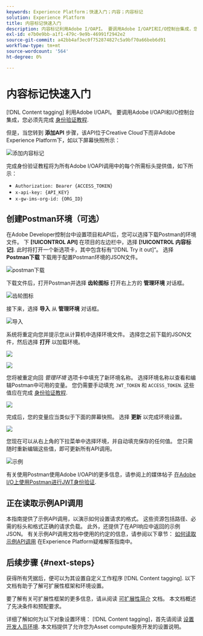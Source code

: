 ```yaml
---
keywords: Experience Platform；快速入门；内容；内容标记
solution: Experience Platform
title: 内容标记快速入门
description: 内容标记利用Adobe I/OAPI。 要调用Adobe I/OAPI和I/O控制台集成，您必须先完成身份验证教程。
exl-id: e7b0e9bb-a1f1-479c-9e9b-46991f2942e2
source-git-commit: a42bb4af3ec0f752874827c5a9bf70a66beb6d91
workflow-type: tm+mt
source-wordcount: '564'
ht-degree: 0%

---
```


# 内容标记快速入门

[!DNL Content tagging] 利用Adobe I/OAPI。 要调用Adobe I/OAPI和I/O控制台集成，您必须先完成 [身份验证教程](https://www.adobe.com/go/platform-api-authentication-en).

但是，当您转到 **添加API** 步骤，该API位于Creative Cloud下而非Adobe Experience Platform下，如以下屏幕快照所示：

![添加内容标记](./images/add-api-updated.png)

完成身份验证教程将为所有Adobe I/OAPI调用中的每个所需标头提供值，如下所示：

- `Authorization: Bearer {ACCESS_TOKEN}`
- `x-api-key: {API_KEY}`
- `x-gw-ims-org-id: {ORG_ID}`

## 创建Postman环境（可选）

在Adobe Developer控制台中设置项目和API后，您可以选择下载Postman的环境文件。 下 **[!UICONTROL API]** 在项目的左边栏中，选择 **[!UICONTROL 内容标记]**. 此时将打开一个新选项卡，其中包含标有“[!DNL Try it out]“。 选择 **Postman下载** 下载用于配置Postman环境的JSON文件。

![postman下载](./images/add-to-postman-updated.png)

下载文件后，打开Postman并选择 **齿轮图标** 打开右上方的 **管理环境** 对话框。

![齿轮图标](./images/select-gear-icon.png)

接下来，选择 **导入** 从 **管理环境** 对话框。

![导入](./images/import-updated.png)

系统将重定向您并提示您从计算机中选择环境文件。 选择您之前下载的JSON文件，然后选择 **打开** 以加载环境。

![](./images/choose-your-file.png)

![](./images/click-open.png)

您将被重定向回 *管理环境* 选项卡中填充了新环境名称。 选择环境名称以查看和编辑Postman中可用的变量。 您仍需要手动填充 `JWT_TOKEN` 和 `ACCESS_TOKEN`. 这些值应在完成 [身份验证教程](https://www.adobe.com/go/platform-api-authentication-en).

![](./images/re-direct-updated.png)

完成后，您的变量应当类似于下面的屏幕快照。 选择 **更新** 以完成环境设置。

![](./images/final-environment-updated.png)

您现在可以从右上角的下拉菜单中选择环境，并自动填充保存的任何值。 您只需随时重新编辑这些值，即可更新所有API调用。

![示例](./images/select-environment-updated.png)

有关使用Postman使用Adobe I/OAPI的更多信息，请参阅上的媒体帖子 [在Adobe I/O上使用Postman进行JWT身份验证](https://medium.com/adobetech/using-postman-for-jwt-authentication-on-adobe-i-o-7573428ffe7f).

## 正在读取示例API调用

本指南提供了示例API调用，以演示如何设置请求的格式。 这些资源包括路径、必需的标头和格式正确的请求负载。 此外，还提供了在API响应中返回的示例JSON。 有关示例API调用文档中使用的约定的信息，请参阅以下章节： [如何读取示例API调用](../../landing/troubleshooting.md) 在Experience Platform疑难解答指南中。

## 后续步骤 {#next-steps}

获得所有凭据后，便可以为其设置自定义工作程序 [!DNL Content tagging]. 以下文档有助于了解可扩展性框架和环境设置。

要了解有关可扩展性框架的更多信息，请从阅读 [可扩展性简介](https://experienceleague.adobe.com/docs/asset-compute/using/extend/understand-extensibility.html) 文档。 本文档概述了先决条件和预配要求。

详细了解如何为以下对象设置环境： [!DNL Content tagging]，首先请阅读 [设置开发人员环境](https://experienceleague.adobe.com/docs/asset-compute/using/extend/setup-environment.html). 本文档提供了允许您为Asset compute服务开发的设置说明。
